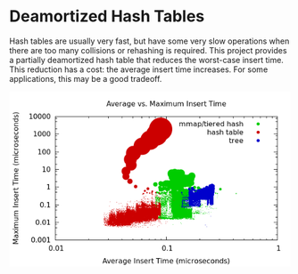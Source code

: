 Deamortized Hash Tables
======================

Hash tables are usually very fast, but have some very slow operations when there are too many collisions or rehashing is required.
This project provides a partially deamortized hash table that reduces the worst-case insert time.
This reduction has a cost: the average insert time increases.
For some applications, this may be a good tradeoff.

![](src/benchmark/insert-tradeoff.png "Average vs. Maximum Insert Time")